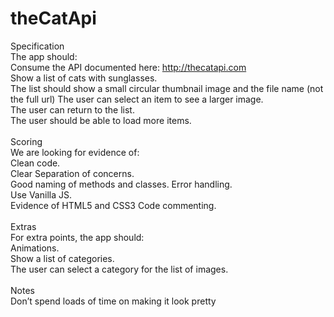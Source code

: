 # theCatApi


Specification
<br>The app should:
<br>Consume the API documented here: http://thecatapi.com
<br>Show a list of cats with sunglasses.
<br>The list should show a small circular thumbnail image and the file name (not the full url) The user can select an item to see a larger image.
<br>The user can return to the list.
<br>The user should be able to load more items.
<br><br>Scoring
<br>We are looking for evidence of:
<br>Clean code.
<br>Clear Separation of concerns.
<br>Good naming of methods and classes. Error handling.
<br>Use Vanilla JS.
<br>Evidence of HTML5 and CSS3 Code commenting.
<br><br>Extras
<br>For extra points, the app should:
<br>Animations.
<br>Show a list of categories.
<br>The user can select a category for the list of images.
<br><br>Notes
<br>Don’t spend loads of time on making it look pretty
